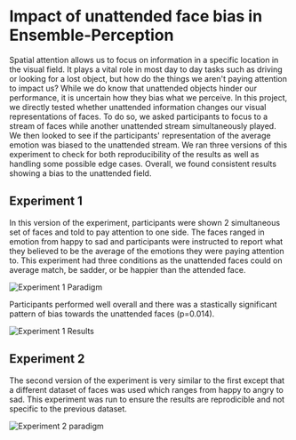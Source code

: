 # Impact of unattended face bias in Ensemble-Perception
Spatial attention allows us to focus on information in a specific location in the visual field. It plays a vital role in most day to day tasks such as driving or looking for a lost object, but how do the things we aren't paying attention to impact us? While we do know that unattended objects hinder our performance, it is uncertain how they bias what we perceive. In this project, we directly tested whether unattended information changes our visual representations of faces. To do so, we asked participants to focus to a stream of faces while another unattended stream simultaneously played. We then looked to see if the participants' representation of the average emotion was biased to the unattended stream. We ran three versions of this experiment to check for both reproducibility of the results as well as handling some possible edge cases. Overall, we found consistent results showing a bias to the unattended field.

## Experiment 1
In this version of the experiment, participants were shown 2 simultaneous set of faces and told to pay attention to one side. The faces ranged in emotion from happy to sad and participants were instructed to report what they believed to be the average of the emotions they were paying attention to. This experiment had three conditions as the unattended faces could on average match, be sadder, or be happier than the attended face.

![Experiment 1 Paradigm](https://user-images.githubusercontent.com/35672096/142701514-ee93c827-61a1-4548-a04d-846ce89036e9.png)

Participants performed well overall and there was a stastically significant pattern of bias towards the unattended faces (p=0.014).

![Experiment 1 Results](https://user-images.githubusercontent.com/35672096/142703426-89af0489-c23f-4c8d-841f-58f307c7fac8.png)


## Experiment 2
The second version of the experiment is very similar to the first except that a different dataset of faces was used which ranges from happy to angry to sad. This experiment was run to ensure the results are reprodicible and not specific to the previous dataset.


![Experiment 2 paradigm ](https://user-images.githubusercontent.com/35672096/142704042-f7e15a3f-07c2-483e-a92a-b11543c15b31.png)

